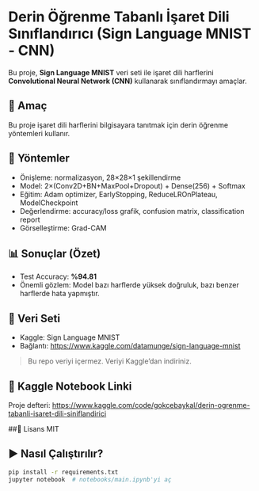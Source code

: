 # Derin Öğrenme Tabanlı İşaret Dili Sınıflandırıcı (Sign Language MNIST - CNN)

Bu proje, **Sign Language MNIST** veri seti ile işaret dili harflerini
**Convolutional Neural Network (CNN)** kullanarak sınıflandırmayı amaçlar.

## 🎯 Amaç
Bu proje işaret dili harflerini bilgisayara tanıtmak için derin öğrenme yöntemleri kullanır.

## 🧰 Yöntemler
- Önişleme: normalizasyon, 28×28×1 şekillendirme
- Model: 2×(Conv2D+BN+MaxPool+Dropout) + Dense(256) + Softmax
- Eğitim: Adam optimizer, EarlyStopping, ReduceLROnPlateau, ModelCheckpoint
- Değerlendirme: accuracy/loss grafik, confusion matrix, classification report
- Görselleştirme: Grad-CAM

## 📊 Sonuçlar (Özet)
- Test Accuracy: **%94.81**
- Önemli gözlem: Model bazı harflerde yüksek doğruluk, bazı benzer harflerde hata yapmıştır.

## 💾 Veri Seti
- Kaggle: Sign Language MNIST  
- Bağlantı: https://www.kaggle.com/datamunge/sign-language-mnist  
> Bu repo veriyi içermez. Veriyi Kaggle’dan indiriniz.

## 🔗 Kaggle Notebook Linki
Proje defteri: https://www.kaggle.com/code/gokcebaykal/derin-ogrenme-tabanli-isaret-dili-siniflandirici

##📜 Lisans
MIT

## ▶️ Nasıl Çalıştırılır?
```bash
pip install -r requirements.txt
jupyter notebook  # notebooks/main.ipynb'yi aç
